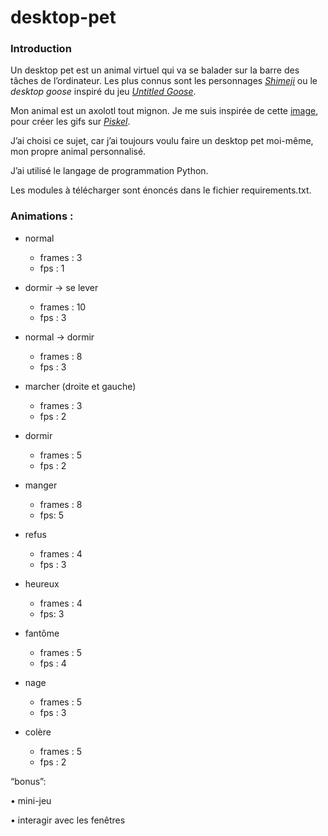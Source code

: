 # desktop-pet


### Introduction

Un desktop pet est un animal virtuel qui va se balader sur la barre des tâches de
l’ordinateur. Les plus connus sont les personnages [*Shimeji*](https://shimejis.xyz/) ou le *desktop goose*
inspiré du jeu [*Untitled Goose*](https://goose.game/).

Mon animal est un axolotl tout mignon. Je me suis inspirée de cette [image](https://pbs.twimg.com/media/EzZm4pXVoAQJSw-.jpg:large), pour créer les gifs sur
[*Piskel*](https://www.piskelapp.com/).

J’ai choisi ce sujet, car j’ai toujours voulu faire un desktop pet moi-même, mon propre
animal personnalisé.

J’ai utilisé le langage de programmation Python.

Les modules à télécharger sont énoncés dans le fichier requirements.txt.

### Animations :

* normal
  * frames : 3
  * fps : 1

* dormir → se lever
  * frames : 10
  * fps : 3

* normal → dormir
  * frames : 8
  * fps : 3

* marcher (droite et gauche)
  * frames : 3
  * fps : 2 

* dormir
  * frames : 5
  * fps : 2

* manger
  * frames : 8
  *  fps: 5

* refus
  * frames : 4
  * fps : 3

* heureux
  * frames : 4
  * fps: 3

* fantôme
  * frames : 5
  * fps : 4

* nage
  * frames : 5
  * fps : 3

* colère
  * frames : 5
  * fps : 2

“bonus”:

• mini-jeu

• interagir avec les fenêtres

